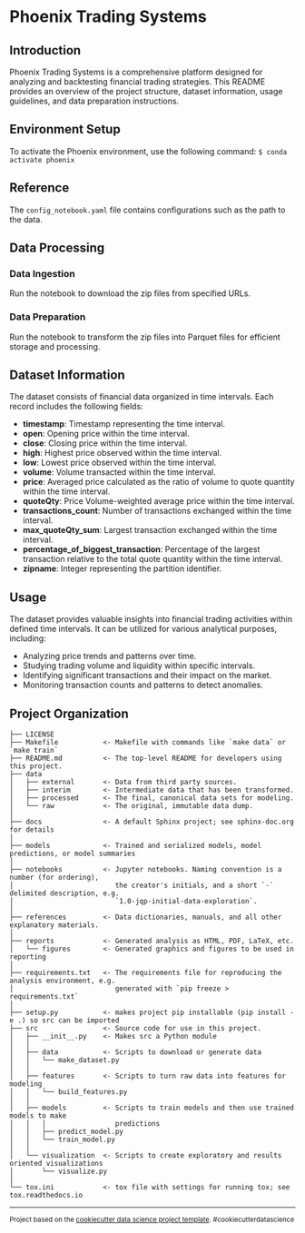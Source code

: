 # Phoenix Trading Systems

## Introduction

Phoenix Trading Systems is a comprehensive platform designed for analyzing and backtesting financial trading strategies. This README provides an overview of the project structure, dataset information, usage guidelines, and data preparation instructions.

## Environment Setup

To activate the Phoenix environment, use the following command: `$ conda activate phoenix`


## Reference

The `config_notebook.yaml` file contains configurations such as the path to the data.

## Data Processing

### Data Ingestion

Run the notebook to download the zip files from specified URLs.

### Data Preparation

Run the notebook to transform the zip files into Parquet files for efficient storage and processing.

## Dataset Information

The dataset consists of financial data organized in time intervals. Each record includes the following fields:

- **timestamp**: Timestamp representing the time interval.
- **open**: Opening price within the time interval.
- **close**: Closing price within the time interval.
- **high**: Highest price observed within the time interval.
- **low**: Lowest price observed within the time interval.
- **volume**: Volume transacted within the time interval.
- **price**: Averaged price calculated as the ratio of volume to quote quantity within the time interval.
- **quoteQty**: Price Volume-weighted average price within the time interval.
- **transactions_count**: Number of transactions exchanged within the time interval.
- **max_quoteQty_sum**: Largest transaction exchanged within the time interval.
- **percentage_of_biggest_transaction**: Percentage of the largest transaction relative to the total quote quantity within the time interval.
- **zipname**: Integer representing the partition identifier.

## Usage

The dataset provides valuable insights into financial trading activities within defined time intervals. It can be utilized for various analytical purposes, including:

- Analyzing price trends and patterns over time.
- Studying trading volume and liquidity within specific intervals.
- Identifying significant transactions and their impact on the market.
- Monitoring transaction counts and patterns to detect anomalies.


Project Organization
------------

    ├── LICENSE
    ├── Makefile           <- Makefile with commands like `make data` or `make train`
    ├── README.md          <- The top-level README for developers using this project.
    ├── data
    │   ├── external       <- Data from third party sources.
    │   ├── interim        <- Intermediate data that has been transformed.
    │   ├── processed      <- The final, canonical data sets for modeling.
    │   └── raw            <- The original, immutable data dump.
    │
    ├── docs               <- A default Sphinx project; see sphinx-doc.org for details
    │
    ├── models             <- Trained and serialized models, model predictions, or model summaries
    │
    ├── notebooks          <- Jupyter notebooks. Naming convention is a number (for ordering),
    │                         the creator's initials, and a short `-` delimited description, e.g.
    │                         `1.0-jqp-initial-data-exploration`.
    │
    ├── references         <- Data dictionaries, manuals, and all other explanatory materials.
    │
    ├── reports            <- Generated analysis as HTML, PDF, LaTeX, etc.
    │   └── figures        <- Generated graphics and figures to be used in reporting
    │
    ├── requirements.txt   <- The requirements file for reproducing the analysis environment, e.g.
    │                         generated with `pip freeze > requirements.txt`
    │
    ├── setup.py           <- makes project pip installable (pip install -e .) so src can be imported
    ├── src                <- Source code for use in this project.
    │   ├── __init__.py    <- Makes src a Python module
    │   │
    │   ├── data           <- Scripts to download or generate data
    │   │   └── make_dataset.py
    │   │
    │   ├── features       <- Scripts to turn raw data into features for modeling
    │   │   └── build_features.py
    │   │
    │   ├── models         <- Scripts to train models and then use trained models to make
    │   │   │                 predictions
    │   │   ├── predict_model.py
    │   │   └── train_model.py
    │   │
    │   └── visualization  <- Scripts to create exploratory and results oriented visualizations
    │       └── visualize.py
    │
    └── tox.ini            <- tox file with settings for running tox; see tox.readthedocs.io


--------

<p><small>Project based on the <a target="_blank" href="https://drivendata.github.io/cookiecutter-data-science/">cookiecutter data science project template</a>. #cookiecutterdatascience</small></p>

